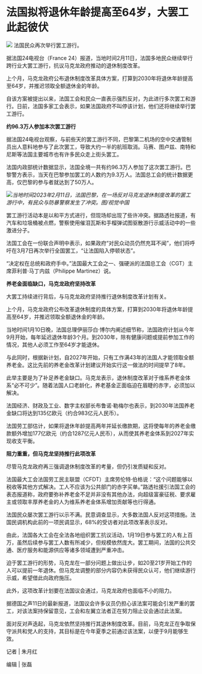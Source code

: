 # 法国拟将退休年龄提高至64岁，大罢工此起彼伏

![](https://inews.gtimg.com/newsapp_bt/0/15660591099/1000)
法国民众再次举行罢工游行。

据法国24电视台（France 24）报道，当地时间2月11日，法国多地民众继续举行跨行业大罢工游行，抗议马克龙政府推动的退休制度改革。

上个月，马克龙政府公布退休制度改革具体方案，打算到2030年将退休年龄提高至64岁，并推迟领取全额退休金的年龄。

自该方案被提出以来，法国工会和民众一直表示强烈反对，为此进行多次罢工和游行。日前，法国多家工会表示，如果法国政府不叫停该计划，他们还将继续举行罢工游行。

**约96.3万人参加本次罢工游行**

据法国24电视台观察，与前些天的罢工游行不同，巴黎第二机场的空中交通管制员出人意料地参与了此次罢工，导致大约一半的航班取消。马赛、图卢兹、南特和尼斯等法国主要城市也有许多民众走上街头罢工。

法国内政部统计数据显示，法国全境一共有约96.3万人参加了这次罢工游行。巴黎警方表示，当天在巴黎参加罢工的人数约为9.3万人。法国总工会的统计数据更高，仅巴黎的参与者就达到了50万人。

![](https://inews.gtimg.com/newsapp_bt/0/15660591100/1000)_当地时间2023年2月11日，法国巴黎，在一场反对马克龙退休制度改革的罢工游行中，有民众与防暴警察发生了冲突。图/视觉中国_

罢工游行活动本是以和平方式进行，但现场却出现了些许冲突。据路透社报道，有汽车和垃圾桶被点燃，警察使用催泪瓦斯和手榴弹试图驱散游行示威活动中的一些激进分子。

法国工会在一份联合声明中表示，如果政府“对民众动员仍然充耳不闻”，他们将呼吁在3月7日再次举行全国罢工，“让法国陷入停顿状态”。

“决定权在总统和政府手中。”法国最大工会之一、强硬派的法国总工会（CGT）主席菲利普·马丁内兹（Philippe Martinez）说。

**养老金面临缺口，马克龙政府坚持改革**

大罢工持续进行背后，与马克龙政府坚持推行退休制度改革计划有关。

上个月，马克龙政府公布改革退休制度的具体方案，打算到2030年将退休年龄提高至64岁，并推迟领取全额退休金的年龄。

当地时间1月10日晚，法国总理伊丽莎白·博尔内阐述细节称，法国政府计划从今年9月开始，每年延迟退休年龄3个月。到2030年，除有健康问题或提前参加工作的情况，其他人必须工作至64岁才能退休。

与此同时，根据新计划，自2027年开始，只有工作满43年的法国人才能领取全额养老金。这比先前的养老金改革计划建议开始实行这一做法的时间提早了8年。

此举主要是为了补足养老金缺口。马克龙表示，退休制度改革对于维系养老金体系“必不可少”。随着法国人口老龄化，养老基金正面临迫在眉睫的赤字，必须加以解决。

法国经济、财政及工业、数字主权部长布鲁诺·勒梅尔也表示，到2030年法国养老金缺口将达到135亿欧元（约合983亿元人民币）。

法国劳工部估计，如果将退休年龄提高两年并延长缴款期，这将使每年的养老金缴款额外增加177亿欧元（约合1287亿元人民币），从而使其养老金体系到2027年实现收支平衡。

**阻力重重，但马克龙坚持推行此项改革**

尽管马克龙政府再三强调退休制度改革的考量，但仍引发质疑和反对。

法国最大工会法国劳工民主联盟（CFDT）主席劳伦特·伯格说：“这个问题能够以税收等其他方式解决。工人不应该为公共部门的赤字买单。”路透社援引法国工会的表态报道称，政府要弥补养老金不足并非没有其他办法，向超级富豪征税、要求雇主或领取丰厚养老金的人为维系养老金体系增加贡献等也行得通。

法国民众屡次罢工游行以示不满。民意调查显示，大多数法国人反对这项措施。法国民调机构此前的一项民调显示，68%的受访者对此项改革表示反对。

由此，法国各大工会在全法各地组织罢工抗议活动，1月19日参与罢工的人有上百万，虽然后续参与罢工人数有所减少，但规模依然庞大。罢工期间，法国的公共交通、医疗服务和能源供应等诸多领域遭到严重冲击。

迫于罢工游行的形势，马克龙在一部分问题上做出让步，如20至21岁开始工作的人可以提前一年退休。但马克龙调整的部分内容仍未获得民众认可，他们继续游行示威，希望借此向政府施压。

此外，这项改革计划要在法国议会通过，马克龙政府也面临不小的阻力。

据德国之声11日的最新报道，法国议会许多议员仍担心该法案可能会引发严重的罢工，对该法案持保留意见，工会和左翼立法者正在努力阻止议会通过此法案。

面对反对声迭起，马克龙依然坚持推行其退休制度改革。目前，马克龙正在争取保守派共和党人的支持，其目标是在今年夏季之前通过该法案，以便于9月能够生效。

记者 | 朱月红

编辑 | 张磊


